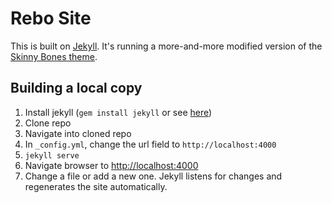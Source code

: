 # Rebo Site

This is built on [Jekyll](http://jekyllrb.com/).
It's running a more-and-more modified version of the [Skinny Bones theme](http://jekyllthemes.org/themes/skinny-bones/).

## Building a local copy
1. Install jekyll (`gem install jekyll` or see [here](http://jekyllrb.com/docs/installation/))
2. Clone repo
3. Navigate into cloned repo
4. In `_config.yml`, change the url field to `http://localhost:4000`
5. `jekyll serve`
6. Navigate browser to [http://localhost:4000](http://localhost:4000)
7. Change a file or add a new one. Jekyll listens for changes and regenerates the site automatically.
